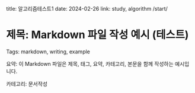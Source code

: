 title: 알고리즘테스트1
date: 2024-02-26
link: study, algorithm
/start/

# 제목: Markdown 파일 작성 예시 (테스트)

Tags: markdown, writing, example

요약: 이 Markdown 파일은 제목, 태그, 요약, 카테고리, 본문을 함께 작성하는 예시입니다.

카테고리: 문서작성
